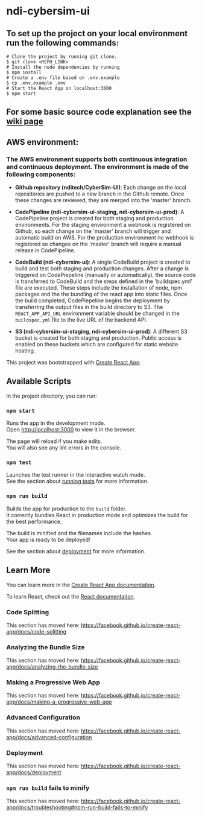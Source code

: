 # ndi-cybersim-ui

## To set up the project on your local environment run the following commands:

```
# Clone the project by running git clone.
$ git clone <REPO_LINK>
# Install the node dependencies by running
$ npm install
# Create a .env file based on .env.example
$ cp .env.example .env
# Start the React App on localhost:3000
$ npm start
```

## For some basic source code explanation see the [wiki page](https://github.com/nditech/CyberSim-UI/wiki)

## AWS environment:

### The AWS environment supports both continuous integration and continuous deployment. The environment is made of the following components:

- **Github repository (nditech/CyberSim-UI)**: Each change on the local repositories are pushed to a new branch in the Github remote. Once these changes are reviewed, they are merged into the 'master' branch.

- **CodePipeline (ndi-cybersim-ui-staging, ndi-cybersim-ui-prod)**: A CodePipeline project is created for both staging and production environments. For the staging environment a webhook is registered on Github, so each change on the 'master' branch will trigger and automatic build on AWS. For the production environment no webhook is registered so changes on the 'master' branch will require a manual release in CodePipeline.

- **CodeBuild (ndi-cybersim-ui)**: A single CodeBuild project is created to build and test both staging and production changes. After a change is triggered on CodePiepeline (manually or automatically), the source code is transferred to CodeBuild and the steps defined in the 'buildspec.yml' file are executed. These steps include the installation of node, npm packages and the the bundling of the react app into static files. Once the build completed, CodePiepeline begins the deployment by transferring the output files in the build directory to S3. The `REACT_APP_API_URL` environment variable should be changed in the `buildspec.yml` file to the live URL of the backend API.

- **S3 (ndi-cybersim-ui-staging, ndi-cybersim-ui-prod)**: A different S3 bucket is created for both staging and production. Public access is enabled on these buckets which are configured for static website hosting.

This project was bootstrapped with [Create React App](https://github.com/facebook/create-react-app).

## Available Scripts

In the project directory, you can run:

### `npm start`

Runs the app in the development mode.<br />
Open [http://localhost:3000](http://localhost:3000) to view it in the browser.

The page will reload if you make edits.<br />
You will also see any lint errors in the console.

### `npm test`

Launches the test runner in the interactive watch mode.<br />
See the section about [running tests](https://facebook.github.io/create-react-app/docs/running-tests) for more information.

### `npm run build`

Builds the app for production to the `build` folder.<br />
It correctly bundles React in production mode and optimizes the build for the best performance.

The build is minified and the filenames include the hashes.<br />
Your app is ready to be deployed!

See the section about [deployment](https://facebook.github.io/create-react-app/docs/deployment) for more information.

## Learn More

You can learn more in the [Create React App documentation](https://facebook.github.io/create-react-app/docs/getting-started).

To learn React, check out the [React documentation](https://reactjs.org/).

### Code Splitting

This section has moved here: https://facebook.github.io/create-react-app/docs/code-splitting

### Analyzing the Bundle Size

This section has moved here: https://facebook.github.io/create-react-app/docs/analyzing-the-bundle-size

### Making a Progressive Web App

This section has moved here: https://facebook.github.io/create-react-app/docs/making-a-progressive-web-app

### Advanced Configuration

This section has moved here: https://facebook.github.io/create-react-app/docs/advanced-configuration

### Deployment

This section has moved here: https://facebook.github.io/create-react-app/docs/deployment

### `npm run build` fails to minify

This section has moved here: https://facebook.github.io/create-react-app/docs/troubleshooting#npm-run-build-fails-to-minify
